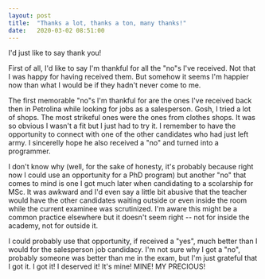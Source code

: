```yaml
---
layout: post
title:  "Thanks a lot, thanks a ton, many thanks!"
date:   2020-03-02 08:51:00
---
```

I'd just like to say thank you!

First of all, I'd like to say I'm thankful for all the "no"s I've received. Not
that I was happy for having received them. But somehow it seems I'm happier now
than what I would be if they hadn't never come to me.

The first memorable "no"s I'm thankful for are the ones I've received back then
in Petrolina while looking for jobs as a salesperson. Gosh, I tried a lot of
shops. The most strikeful ones were the ones from clothes shops. It was so
obvious I wasn't a fit but I just had to try it. I remember to have the
opportunity to connect with one of the other candidates who had just left army.
I sincerelly hope he also received a "no" and turned into a programmer.

I don't know why (well, for the sake of honesty, it's probably because right now
I could use an opportunity for a PhD program) but another "no" that comes to
mind is one I got much later when candidating to a scolarship for MSc. It was
awkward and I'd even say a little bit abusive that the teacher would have the
other candidates waiting outside or even inside the room while the current
examinee was scrutinized. I'm aware this might be a common practice elsewhere
but it doesn't seem right -- not for inside the academy, not for outside it.

I could probably use that opportunity, if received a "yes", much better than I
would for the salesperson job candidacy. I'm not sure why I got a "no", probably
someone was better than me in the exam, but I'm just grateful that I got it. I
got it! I deserved it! It's mine! MINE! MY PRECIOUS!

